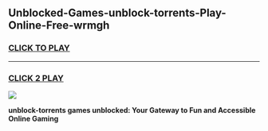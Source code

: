 
## Unblocked-Games-unblock-torrents-Play-Online-Free-wrmgh
<h3>
<a href="https://premium76.site?title=unblock-torrents&ref=26A">CLICK TO PLAY</a></h3>
<hr>

<h3>
<a href="https://premium76.site?title=unblock-torrents&ref=26A">CLICK 2 PLAY</a>
  
</h3>

<a href="https://premium76.site?title=unblock-torrents&ref=26A"><img src="https://clearcache.store/games.png"></a>


**unblock-torrents games unblocked: Your Gateway to Fun and Accessible Online Gaming**
